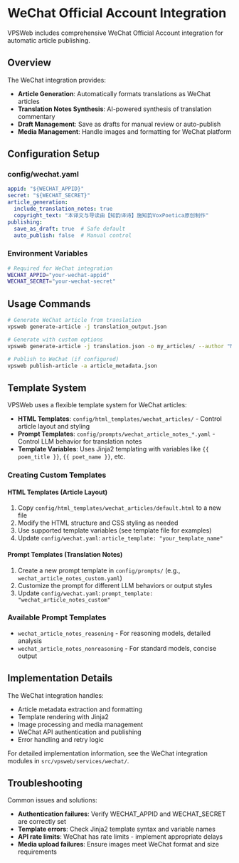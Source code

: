 # WeChat Official Account Integration

VPSWeb includes comprehensive WeChat Official Account integration for automatic article publishing.

## Overview

The WeChat integration provides:
- **Article Generation**: Automatically formats translations as WeChat articles
- **Translation Notes Synthesis**: AI-powered synthesis of translation commentary
- **Draft Management**: Save as drafts for manual review or auto-publish
- **Media Management**: Handle images and formatting for WeChat platform

## Configuration Setup

### config/wechat.yaml
```yaml
appid: "${WECHAT_APPID}"
secret: "${WECHAT_SECRET}"
article_generation:
  include_translation_notes: true
  copyright_text: "本译文与导读由【知韵译诗】施知韵VoxPoetica原创制作"
publishing:
  save_as_draft: true  # Safe default
  auto_publish: false  # Manual control
```

### Environment Variables
```bash
# Required for WeChat integration
WECHAT_APPID="your-wechat-appid"
WECHAT_SECRET="your-wechat-secret"
```

## Usage Commands

```bash
# Generate WeChat article from translation
vpsweb generate-article -j translation_output.json

# Generate with custom options
vpsweb generate-article -j translation.json -o my_articles/ --author "My Name"

# Publish to WeChat (if configured)
vpsweb publish-article -a article_metadata.json
```

## Template System

VPSWeb uses a flexible template system for WeChat articles:

- **HTML Templates**: `config/html_templates/wechat_articles/` - Control article layout and styling
- **Prompt Templates**: `config/prompts/wechat_article_notes_*.yaml` - Control LLM behavior for translation notes
- **Template Variables**: Uses Jinja2 templating with variables like `{{ poem_title }}`, `{{ poet_name }}`, etc.

### Creating Custom Templates

#### HTML Templates (Article Layout)
1. Copy `config/html_templates/wechat_articles/default.html` to a new file
2. Modify the HTML structure and CSS styling as needed
3. Use supported template variables (see template file for examples)
4. Update `config/wechat.yaml`: `article_template: "your_template_name"`

#### Prompt Templates (Translation Notes)
1. Create a new prompt template in `config/prompts/` (e.g., `wechat_article_notes_custom.yaml`)
2. Customize the prompt for different LLM behaviors or output styles
3. Update `config/wechat.yaml`: `prompt_template: "wechat_article_notes_custom"`

### Available Prompt Templates
- `wechat_article_notes_reasoning` - For reasoning models, detailed analysis
- `wechat_article_notes_nonreasoning` - For standard models, concise output

## Implementation Details

The WeChat integration handles:
- Article metadata extraction and formatting
- Template rendering with Jinja2
- Image processing and media management
- WeChat API authentication and publishing
- Error handling and retry logic

For detailed implementation information, see the WeChat integration modules in `src/vpsweb/services/wechat/`.

## Troubleshooting

Common issues and solutions:
- **Authentication failures**: Verify WECHAT_APPID and WECHAT_SECRET are correctly set
- **Template errors**: Check Jinja2 template syntax and variable names
- **API rate limits**: WeChat has rate limits - implement appropriate delays
- **Media upload failures**: Ensure images meet WeChat format and size requirements